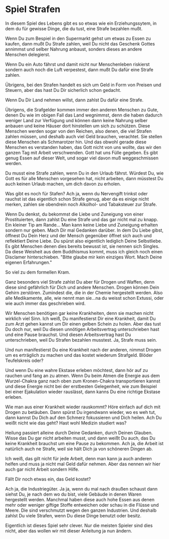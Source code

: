 # Spiel Strafen
In diesem Spiel des Lebens gibt es so etwas wie ein Erziehungssytem, in dem du für gewisse Dinge, die du tust, eine Strafe bezahlen mußt.

Wenn Du zum Bespiel in den Supermarkt gehst um etwas zu Essen zu kaufen, dann mußt Du Strafe zahlen, weil Du nicht das Geschenk Gottes annimmst und selber Nahrung anbaust, sonders dieses an andere Menschen delegierst.

Wenn Du ein Auto fährst und damit nicht nur Menschenleben riskierst sondern auch noch die Luft verpestest, dann mußt Du dafür eine Strafe zahlen.

Übrigens, bei den Strafen handelt es sich um Geld in Form von Preisen und Steuern, aber das hast Du Dir sicherlich schon gedacht.

Wenn Du Dir Land nehmen willst, dann zahlst Du dafür eine Strafe.

Übrigens, die Srafgelder kommen immer den anderen Menschen zu Gute, denen Du wie im obigen Fall das Land wegnimmst, denn die haben dadurch weniger Land zur Verfügung und können dann keine Nahrung selber anbauen und keine Häuser dort hinstellen um sich zu schützen. Diese Menschen werden sogar von den Reichen, also denen, die viel Strafen zahlen müssen, und deshalb auch viel Geld brauchen, verachtet.
Sie stellen diese Menschen als Schmarotzer hin. Und das obwohl gerade diese Menschen es verstanden haben, das Gott nicht von uns wollte, das wir den ganzen Tag mit Arbeit verschwenden. Gott hat uns Fülle gegeben. Es gibt genug Essen auf dieser Welt, und sogar viel davon muß weggeschmissen werden.

Du musst eine Strafe zahlen, wenn Du in den Urlaub fährst. Würdest Du, wie Gott es für alle Menschen vorgesehen hat, nicht arbeiten, dann müsstest Du auch keinen Urlaub machen, um dich davon zu erholen.

Was gibt es noch für Stafen?
Ach ja, wenn du Nervengift trinkst oder rauchst ist das eigentlich schon Strafe genug, aber da es einige nicht merken, zahlen sie obendrein noch Alkolhol- und Tabaksteuer zur Strafe.

Wenn Du denkst, du bekommst die Liebe und Zuneigung von einer Prostituierten, dann zahlst Du eine Strafe und das gar nicht mal zu knapp. Ein kleiner Tip am Rande... Man kann keine Liebe und Zuneigung erhalten sondern nur geben. Mach Dir mal Gedanken darüber. In dem Du Liebe gibst, öffnest Du Dein Herz und der Mensch gegenüber öffnet sich auch und reflektiert Deine Liebe. Du spürst also eigentlich lediglich Deine Selbstliebe.
Es gibt Menschen denen dies bereits bewusst ist, sie nennen sich Singles.
Da diese Weisheit aus dem Buddhismus kommt, muss ich gleich noch einen Disclamer hinterschieben.
"Bitte glaube mir kein einziges Wort. Mach Deine eigenen Erfahrungen."

So viel zu dem formellen Kram.

Ganz besonders viel Strafe zahlst Du aber für Drogen und Waffen, denn diese sind gefährlich für Dich und andere Menschen. Drogen können Dein Gehirn zerstören. Zumindest die, die in der Chemie hergestellt werden. Also alle Medikamente, alle, wie nennt man sie...na du weisst schon Extussi, oder wie auch immer das geschrieben wird.

Wir Menschen benötigen gar keine Krankheiten, denn sie machen nicht wirklich viel Sinn.
Ich weiß, Du manifestierst Dir eine Krankheit, damit Du zum Arzt gehen kannst um Dir einen gelben Schein zu holen. Aber das tust Du doch nur, weil Du diesen unnötigen Arbeitsvertrag unterschrieben hast und eine Pause brauchst.
Und diesen Arbeitsvertrag hast Du unterschrieben, weil Du Strafen bezahlen musstest.
Ja, Strafe muss sein.

Und nun manifestierst Du eine Krankheit nach der anderen, nimmst Drogen um es erträglich zu machen und das kostet wiederum Strafgeld. Blöder Teufelskreis oder?

Und wenn Du eine wahre Ekstase erleben möchtest, dann hör auf zu rauchen und fang an zu atmen.
Wenn Du beim Atmen die Energie aus dem Wurzel-Chakra ganz nach oben zum Kronen-Chakra transportieren kannst und diese Energie nicht bei der erstbesten Gelegenheit, wie zum Beispiel bei einer Ejakulation wieder rauslässt, dann kanns Du eine richtige Ekstase erleben.

Wie man aus einer Krankheit wieder rauskommt?
Höre einfach auf dich mit Drogen zu betäuben.
Dann spürst Du irgendwann wieder, wo es weh tut, dann kannst Du Dich auf den Schmerz fokussieren und Dich heilen.
Ach Du weißt nicht wie das geht?
Hast wohl Medizin studiert was?

Heilung passiert alleine durch Deine Gedanken, durch Deinen Glauben. Wisse das Du gar nicht arbeiten musst, und dann weißt Du auch, das Du keine Krankheit brauchst um eine Pause zu bekommen.
Ach ja, die Arbeit ist natürlich auch ne Strafe, weil sie hält Dich ja von schöneren Dingen ab.

Ich weiß, das gilt nicht für jede Arbeit, denn man kann ja auch anderen helfen und muss ja nicht mal Geld dafür nehmen.
Aber das nennen wir hier auch gar nicht Arbeit sondern Hilfe.

Fällt Dir noch etwas ein, das Geld kostet?

Ach ja, die Industriegüter. Ja ja, wenn du mal nach draußen schaust dann siehst Du, je nach dem wo du bist, viele Gebäude in denen Waren hergestellt werden. Manchmal haben diese auch hohe Essen aus denen mehr oder weniger giftige Stoffe entweichen oder schau in die Flüsse und Meere. Die sind verschmutzt wegen den ganzen Industrien.
Und deshalb zahlst Du viele Strafen, wenn Du diese Dinge benutzt oder besitz.

Eigentlich ist dieses Spiel sehr clever.
Nur die meisten Spieler sind dies nicht, aber das wollen wir mit dieser Anleitung ja nun ändern. 